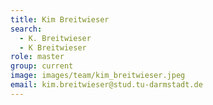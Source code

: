 ```yaml
---
title: Kim Breitwieser
search:
  - K. Breitwieser
  - K Breitwieser
role: master
group: current
image: images/team/kim_breitwieser.jpeg
email: kim.breitwieser@stud.tu-darmstadt.de
---
```

